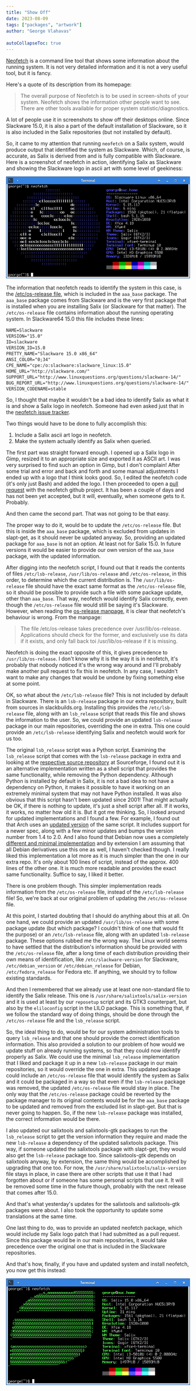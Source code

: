 ```yaml
---
title: "Show Off"
date: 2023-08-09
tags: ["packages", "artwork"]
author: "George Vlahavas"

autoCollapseToc: true
---
```


[Neofetch](https://github.com/dylanaraps/neofetch) is a command line tool that
shows some information about the running system. It is not very detailed
information and it is not a very useful tool, but it is fancy.

Here's a quote of its description from its homepage:

> The overall purpose of Neofetch is to be used in screen-shots of your system.
> Neofetch shows the information other people want to see. There are other
> tools available for proper system statistic/diagnostics.

A lot of people use it in screenshots to show off their desktops online. Since
Slackware 15.0, it is also a part of the default installation of Slackware, so
it is also included in the Salix repositories (but not installed by default).

So, it came to my attention that running `neofetch` on a Salix system, would
produce output that identified the system as Slackware. Which, of course, is
accurate, as Salix is derived from and is fully compatible with Slackware.
Here is a screenshot of neofetch in action, identifying Salix as Slackware
and showing the Slackware logo in ascii art with some level of geekiness:

![neofetch identifying as Slackware](neofetch-slackware.png)

The information that neofetch reads to identify the system in this case, is the
[/etc/os-release file](https://www.linux.org/docs/man5/os-release.html), which
is included in the `aaa_base` package. The `aaa_base` package comes from
Slackware and is the very first package that is installed when you are
installing Salix (or Slackware for that matter). The `/etc/os-release` file
contains information about the running operating system. In Slackware64 15.0
this file includes these lines:

```
NAME=Slackware
VERSION="15.0"
ID=slackware
VERSION_ID=15.0
PRETTY_NAME="Slackware 15.0 x86_64"
ANSI_COLOR="0;34"
CPE_NAME="cpe:/o:slackware:slackware_linux:15.0"
HOME_URL="http://slackware.com/"
SUPPORT_URL="http://www.linuxquestions.org/questions/slackware-14/"
BUG_REPORT_URL="http://www.linuxquestions.org/questions/slackware-14/"
VERSION_CODENAME=stable
```

So, I thought that maybe it wouldn't be a bad idea to identify Salix as what
it is and show a Salix logo in neofetch. Someone had even asked just that in the
[neofetch issue tracker](https://github.com/dylanaraps/neofetch/issues/2043).

Two things would have to be done to fully accomplish this:

1. Include a Salix ascii art logo in neofetch.
2. Make the system actually identify as Salix when queried.

The first part was straight forward enough. I opened up a Salix logo in Gimp,
resized it to an appropriate size and exported it as ASCII art. I was very
surprised to find such an option in Gimp, but I don't complain! After some
trial and error and back and forth and some manual adjustments I ended up with
a logo that I think looks good. So, I edited the neofetch code (it's only just
Bash) and added the logo. I then proceeded to open a
[pull request](https://github.com/dylanaraps/neofetch/pull/2357) with the
neofetch github project. It has been a couple of days and has not been
yet accepted, but it will, eventually, when someone gets to it. Probably.

And then came the second part. That was not going to be that easy.

The proper way to do it, would be to update the `/etc/os-release` file. But
this is inside the `aaa_base` package, which is excluded from updates in
slapt-get, as it should never be updated anyway. So, providing an updated
package for `aaa_base` is not an option. At least not for Salix 15.0. In
future versions it would be easier to provide our own version of the
`aaa_base` package, with the updated information.

After digging into the neofetch script, I found out that it reads the contents
of files `/etc/lsb-release`, `/usr/lib/os-release` and `/etc/os-release`, in
this order, to determine which the current distribution is. The
`/usr/lib/os-release` file should have the exact same format as the
`/etc/os-release` file, so it should be possible to provide such a file with
some package update, other than `aaa_base`. That way, neofetch would identify
Salix correctly, even though the `/etc/os-release` file would still be saying
it's Slackware. However, when reading the
[os-release manpage](https://www.linux.org/docs/man5/os-release.html), it
is clear that neofetch's behaviour is wrong. From the manpage:

> The file /etc/os-release takes precedence over /usr/lib/os-release.
> Applications should check for the former, and exclusively use its data if it
> exists, and only fall back toi /usr/lib/os-release if it is missing.

Neofetch is doing the exact opposite of this, it gives precedence to
`/usr/lib/os-release`. I don't know why it is the way it is in neofetch, it's
probably that nobody noticed it's the wrong way around and I'll probably
make another pull request to fix this in neofetch. In any case, I wouldn't
want to make any changes that would be undone by fixing something else at
some point.

OK, so what about the `/etc/lsb-release` file? This is not included by default
in Slackware. There is an `lsb-release` package in our extra repository, built
from sources in slackbuilds.org. Installing this provides the
`/etc/lsb-release` file, along with an `lsb_release` script that reads this
file and shows the information to the user. So, we could provide an updated
`lsb-release` package in our main repositories, overriding the one in extra.
This one could provide an `/etc/lsb-release` identifying Salix and neofetch
would work for us too.

The original `lsb_release` script was a Python script. Examining the
`lsb_release` script that comes with the `lsb-release` package in extra and
looking at the
[respective source repository](https://sourceforge.net/projects/lsb/files/lsb_release/)
at Sourceforge, I found out it is an alternative implementation written as a
shell script that provides the same functionality, while removing the Python
dependency. Although Python is installed by default in Salix, it is not a bad
idea to not have a dependency on Python, it makes it possible to have it
working on an extremely minimal system that may not have Python installed. It
was also obvious that this script hasn't been updated since 2001! That might
actually be OK, if there is nothing to update, it's just a shell script after
all. If it works, it works, no matter how old it is. But it got me thinking.
So, I looked around for updated implementations and I found a few. For example,
I found out that Arch uses an
[updated version](https://github.com/LinuxStandardBase/lsb-samples) of the same
script. It includes support for a newer spec, along with a few minor
updates and bumps the version number from 1.4 to 2.0. And I also found that
Debian now uses a completely
[different and minimal implementation](https://salsa.debian.org/gioele/lsb-release-minimal)
and by extension I am assuming that all Debian derivatives use this one as
well, I haven't checked though. I really liked this implementation a lot more
as it is much simpler than the one in our extra repo. It's only about 100 lines of
script, instead of the approx. 400 lines of the other one. It is much more
readable and provides the exact same functionality. Suffice to say, I liked it
better.

There is one problem though. This simpler implementation reads information
from the `/etc/os-release` file, instead of the `/etc/lsb-release` file! So,
we're back at our original problem of updating the `/etc/os-release` file.

At this point, I started doubting that I should do anything about this at all.
On one hand, we could provide an updated `/usr/lib/os-release` with some
package update (but which package? I couldn't think of one that would fit the
purpose) or an `/etc/lsb-release` file, along with an updated `lsb-release`
package. These options rubbed me the wrong way. The Linux world seems to
have settled that the distribution's information should be provided with
the `/etc/os-release` file, after a long time of each distribution providing
their own means of identification, like `/etc/slackware-version` for
Slackware, `/etc/debian_version` or `/etc/debian_release` for Debian,
`/etc/fedora_release` for Fedora etc. If anything, we should try to follow
existing standards.

And then I remembered that we already use at least one non-standard file to
identify the Salix release. This one is `/usr/share/salixtools/salix-version`
and it is used at least by our `reposetup` script and its GTK3 counterpart,
but also by the `eliloconfig` script in the LILO package. This is something
that, if we follow the standard way of doing things, should be done through
the `/etc/os-release` file and the `lsb_release` script.

So, the ideal thing to do, would be for our system administration tools
to query `lsb_release` and that one should provide the correct identification
information. This also provided a solution to our problem of how would we
update stuff on already running systems, so that they could now identify
properly as Salix. We could use the minimal `lsb_release` implementation
that I liked and package it up in a new `lsb-release` package in our main
repositories, so it would override the one in extra. This updated package
could include an `/etc/os-release` file that would identify the system as
Salix and it could be packaged in a way so that even if the `lsb-release`
package was removed, the updated `/etc/os-release` file would stay in place.
The only way that the `/etc/os-release` package could be reverted by the
package manager to its original contents would be for the `aaa_base` package
to be updated and removed from the excluded list in slapt-get. But that is
never going to happen. So, if the new `lsb-release` package was installed,
the correct information would be there.

I also updated our salixtools and salixtools-gtk packages to run the
`lsb_release` script to get the version information they require and made the
new `lsb-release` a dependency of the updated salixtools package. This way,
if someone updated the salixtools package with slapt-get, they would also get
the `lsb-release` package too. Since salixtools-gtk depends on salixtools
anyway, by extension, the same thing would be accomplished by upgrading that
one too. For now, the `/usr/share/salixtools/salix-version` file stays in
place, in case there are other scripts that use it that I had forgotten about
or if someone has some personal scripts that use it. It will be removed some
time in the future though, probably with the next release that comes after
15.0.

And that's what yesterday's updates for the salixtools and salixtools-gtk
packages were about. I also took the opportunity to update some translations
at the same time.

One last thing to do, was to provide an updated neofetch package, which would
include my Salix logo patch that I had submitted as a pull request. Since this
package would be in our main repositories, it would take precedence over the
original one that is included in the Slackware repositories.

And that's how, finally, if you have and updated system and install neofetch,
you now get this instead:

![neofetch identifying as Salix](neofetch-salix.png)
